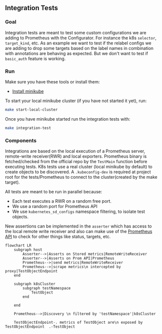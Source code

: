 ## Integration Tests
### Goal
Integration tests are meant to test some custom configurations we are adding to Prometheus with the Configurator. For instance the k8s `selector`, `target_kind`, etc. 
As an example we want to test if the relabel configs we are adding to drop some targets based on the label names in combination with annotations are behaving as expected. But we don't want to test if `basic_auth` feature is working.

### Run

Make sure you have these tools or install them:
- [Install minikube](https://minikube.sigs.k8s.io/docs/start/)

To start your local minikube cluster (if you have not started it yet), run:
```bash
make start-local-cluster
```
Once you have minikube started run the integration tests with:
```bash
make integration-test
```
### Components
Integrations are based on the local execution of a Prometheus server, remote-write receiver(RWR) and local exporters. Prometheus binary is fetched/checked from the official repo by the `TestMain` function before executing tests.
K8s tests use a real cluster (local minikube by default) to create objects to be discovered. A `.kubeconfig-dev` is required at project root for the tests/Prometheus to connect to the cluster(created by the make target).

All tests are meant to be run in parallel because:
- Each test executes a RWR on a random free port.
- We use a random port for Prometheus API
- We use `kubernetes_sd_configs` namespace filtering, to isolate test objects.

New assertions can be implemented in the `asserter` which has access to the local remote write receiver and also can make use of the [Prometheus API](https://prometheus.io/docs/prometheus/latest/querying/api/) to check for other things like status, targets, etc.

```mermaid
flowchart LR
    subgraph host
        Asserter-->|Asserts on Stored metrics|RemoteWriteReceiver
        Asserter-->|Asserts on Prom API|Prometheus
        Prometheus-->|send metrics|RemoteWriteReceiver
        Prometheus-->|scrape metrics\n intercepted by proxy|TestObjectEndpoint
    end

    subgraph k8sCluster
        subgraph testNamespace
            TestObject
        end

    end

    Prometheus-->|Discovery \n filtered by 'testNamespace'|k8sCluster

    TestObjectEndpoint-. metrics of TestObject are\n exposed by TestObjectEndpoint  .-TestObject

```

